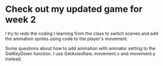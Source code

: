 # Check out my updated game for week 2 

I try to redo the coding I learning from the class to switch scenes and add the animation sprites using code to the player's movement.

Some questions about how to add animation with animator setting to the GetKeyDown function. I use GetAxiesRaw, movement.x and movement.y instead.
